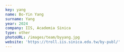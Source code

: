 ```yaml
---
key: yang
name: Bo-Yin Yang
surname: Yang
year: 2024
company: IIS, Academia Sinica
type: other
photoURL: /images/team/byyang.jpg
website: 'https://troll.iis.sinica.edu.tw/by-publ/'
---
```

